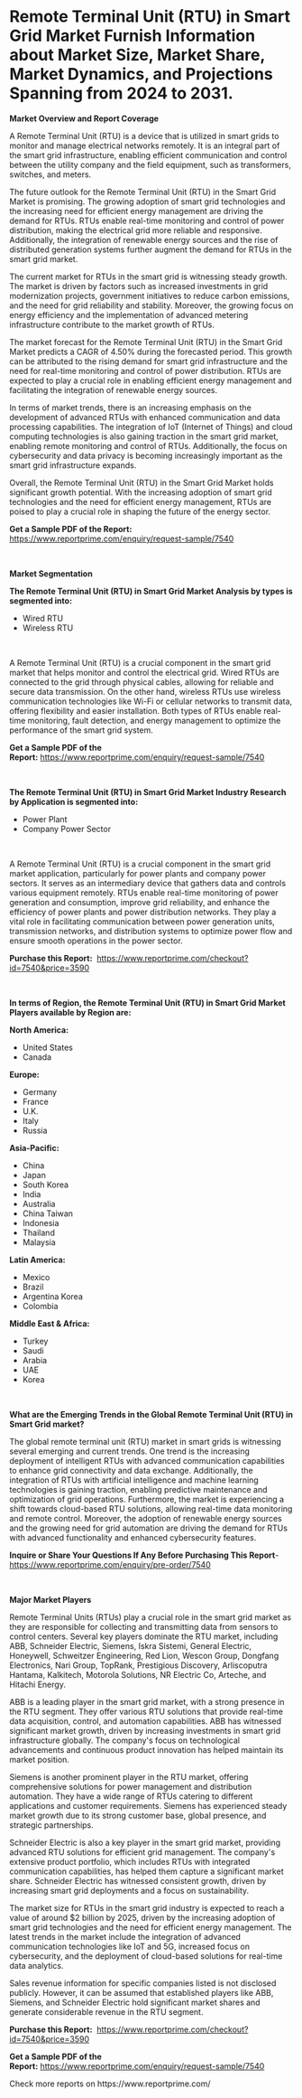 <p><h1>Remote Terminal Unit (RTU) in Smart Grid Market Furnish Information about Market Size, Market Share, Market Dynamics, and Projections Spanning from 2024 to 2031.</h1></p><p><strong>Market Overview and Report Coverage</strong></p>
<p><p>A Remote Terminal Unit (RTU) is a device that is utilized in smart grids to monitor and manage electrical networks remotely. It is an integral part of the smart grid infrastructure, enabling efficient communication and control between the utility company and the field equipment, such as transformers, switches, and meters.</p><p>The future outlook for the Remote Terminal Unit (RTU) in the Smart Grid Market is promising. The growing adoption of smart grid technologies and the increasing need for efficient energy management are driving the demand for RTUs. RTUs enable real-time monitoring and control of power distribution, making the electrical grid more reliable and responsive. Additionally, the integration of renewable energy sources and the rise of distributed generation systems further augment the demand for RTUs in the smart grid market.</p><p>The current market for RTUs in the smart grid is witnessing steady growth. The market is driven by factors such as increased investments in grid modernization projects, government initiatives to reduce carbon emissions, and the need for grid reliability and stability. Moreover, the growing focus on energy efficiency and the implementation of advanced metering infrastructure contribute to the market growth of RTUs.</p><p>The market forecast for the Remote Terminal Unit (RTU) in the Smart Grid Market predicts a CAGR of 4.50% during the forecasted period. This growth can be attributed to the rising demand for smart grid infrastructure and the need for real-time monitoring and control of power distribution. RTUs are expected to play a crucial role in enabling efficient energy management and facilitating the integration of renewable energy sources.</p><p>In terms of market trends, there is an increasing emphasis on the development of advanced RTUs with enhanced communication and data processing capabilities. The integration of IoT (Internet of Things) and cloud computing technologies is also gaining traction in the smart grid market, enabling remote monitoring and control of RTUs. Additionally, the focus on cybersecurity and data privacy is becoming increasingly important as the smart grid infrastructure expands.</p><p>Overall, the Remote Terminal Unit (RTU) in the Smart Grid Market holds significant growth potential. With the increasing adoption of smart grid technologies and the need for efficient energy management, RTUs are poised to play a crucial role in shaping the future of the energy sector.</p></p>
<p><strong>Get a Sample PDF of the Report:</strong> <a href="https://www.reportprime.com/enquiry/request-sample/7540">https://www.reportprime.com/enquiry/request-sample/7540</a></p>
<p>&nbsp;</p>
<p><strong>Market Segmentation</strong></p>
<p><strong>The Remote Terminal Unit (RTU) in Smart Grid Market Analysis by types is segmented into:</strong></p>
<p><ul><li>Wired RTU</li><li>Wireless RTU</li></ul></p>
<p>&nbsp;</p>
<p><p>A Remote Terminal Unit (RTU) is a crucial component in the smart grid market that helps monitor and control the electrical grid. Wired RTUs are connected to the grid through physical cables, allowing for reliable and secure data transmission. On the other hand, wireless RTUs use wireless communication technologies like Wi-Fi or cellular networks to transmit data, offering flexibility and easier installation. Both types of RTUs enable real-time monitoring, fault detection, and energy management to optimize the performance of the smart grid system.</p></p>
<p><strong>Get a Sample PDF of the Report:</strong>&nbsp;<a href="https://www.reportprime.com/enquiry/request-sample/7540">https://www.reportprime.com/enquiry/request-sample/7540</a></p>
<p>&nbsp;</p>
<p><strong>The Remote Terminal Unit (RTU) in Smart Grid Market Industry Research by Application is segmented into:</strong></p>
<p><ul><li>Power Plant</li><li>Company Power Sector</li></ul></p>
<p>&nbsp;</p>
<p><p>A Remote Terminal Unit (RTU) is a crucial component in the smart grid market application, particularly for power plants and company power sectors. It serves as an intermediary device that gathers data and controls various equipment remotely. RTUs enable real-time monitoring of power generation and consumption, improve grid reliability, and enhance the efficiency of power plants and power distribution networks. They play a vital role in facilitating communication between power generation units, transmission networks, and distribution systems to optimize power flow and ensure smooth operations in the power sector.</p></p>
<p><strong>Purchase this Report:</strong>&nbsp; <a href="https://www.reportprime.com/checkout?id=7540&price=3590">https://www.reportprime.com/checkout?id=7540&price=3590</a></p>
<p>&nbsp;</p>
<p><strong>In terms of Region, the Remote Terminal Unit (RTU) in Smart Grid Market Players available by Region are:</strong></p>
<p>
    <p> <strong> North America: </strong>
        <ul>
            <li>United States</li>
            <li>Canada</li>
        </ul>
        </p> 
    <p> <strong> Europe: </strong>
        <ul>
            <li>Germany</li>
            <li>France</li>
            <li>U.K.</li>
            <li>Italy</li>
            <li>Russia</li>
        </ul>
        </p> 
    <p> <strong> Asia-Pacific: </strong>
        <ul>
            <li>China</li>
            <li>Japan</li>
            <li>South Korea</li>
            <li>India</li>
            <li>Australia</li>
            <li>China Taiwan</li>
            <li>Indonesia</li>
            <li>Thailand</li>
            <li>Malaysia</li>
        </ul>
        </p> 
    <p> <strong> Latin America: </strong>
        <ul>
            <li>Mexico</li>
            <li>Brazil</li>
            <li>Argentina Korea</li>
            <li>Colombia</li>
        </ul>
        </p> 
    <p> <strong> Middle East & Africa: </strong>
        <ul>
            <li>Turkey</li>
            <li>Saudi</li>
            <li>Arabia</li>
            <li>UAE</li>
            <li>Korea</li>
        </ul>
    </p>
    </p>
<p>&nbsp;</p>
<p><strong>What are the Emerging Trends in the Global Remote Terminal Unit (RTU) in Smart Grid market?</strong></p>
<p><p>The global remote terminal unit (RTU) market in smart grids is witnessing several emerging and current trends. One trend is the increasing deployment of intelligent RTUs with advanced communication capabilities to enhance grid connectivity and data exchange. Additionally, the integration of RTUs with artificial intelligence and machine learning technologies is gaining traction, enabling predictive maintenance and optimization of grid operations. Furthermore, the market is experiencing a shift towards cloud-based RTU solutions, allowing real-time data monitoring and remote control. Moreover, the adoption of renewable energy sources and the growing need for grid automation are driving the demand for RTUs with advanced functionality and enhanced cybersecurity features.</p></p>
<p><strong>Inquire or Share Your Questions If Any Before Purchasing This Report</strong>- <a href="https://www.reportprime.com/enquiry/pre-order/7540">https://www.reportprime.com/enquiry/pre-order/7540</a></p>
<p>&nbsp;</p>
<p><strong>Major Market Players</strong></p>
<p><p>Remote Terminal Units (RTUs) play a crucial role in the smart grid market as they are responsible for collecting and transmitting data from sensors to control centers. Several key players dominate the RTU market, including ABB, Schneider Electric, Siemens, Iskra Sistemi, General Electric, Honeywell, Schweitzer Engineering, Red Lion, Wescon Group, Dongfang Electronics, Nari Group, TopRank, Prestigious Discovery, Arliscoputra Hantama, Kalkitech, Motorola Solutions, NR Electric Co, Arteche, and Hitachi Energy. </p><p>ABB is a leading player in the smart grid market, with a strong presence in the RTU segment. They offer various RTU solutions that provide real-time data acquisition, control, and automation capabilities. ABB has witnessed significant market growth, driven by increasing investments in smart grid infrastructure globally. The company's focus on technological advancements and continuous product innovation has helped maintain its market position.</p><p>Siemens is another prominent player in the RTU market, offering comprehensive solutions for power management and distribution automation. They have a wide range of RTUs catering to different applications and customer requirements. Siemens has experienced steady market growth due to its strong customer base, global presence, and strategic partnerships.</p><p>Schneider Electric is also a key player in the smart grid market, providing advanced RTU solutions for efficient grid management. The company's extensive product portfolio, which includes RTUs with integrated communication capabilities, has helped them capture a significant market share. Schneider Electric has witnessed consistent growth, driven by increasing smart grid deployments and a focus on sustainability.</p><p>The market size for RTUs in the smart grid industry is expected to reach a value of around $2 billion by 2025, driven by the increasing adoption of smart grid technologies and the need for efficient energy management. The latest trends in the market include the integration of advanced communication technologies like IoT and 5G, increased focus on cybersecurity, and the deployment of cloud-based solutions for real-time data analytics.</p><p>Sales revenue information for specific companies listed is not disclosed publicly. However, it can be assumed that established players like ABB, Siemens, and Schneider Electric hold significant market shares and generate considerable revenue in the RTU segment.</p></p>
<p><strong>Purchase this Report:</strong>&nbsp;&nbsp;<a href="https://www.reportprime.com/checkout?id=7540&price=3590">https://www.reportprime.com/checkout?id=7540&price=3590</a></p>
<p></p>
<p><strong>Get a Sample PDF of the Report:</strong>&nbsp;<a href="https://www.reportprime.com/enquiry/request-sample/7540">https://www.reportprime.com/enquiry/request-sample/7540</a></p>
<p>Check more reports on https://www.reportprime.com/</p>
